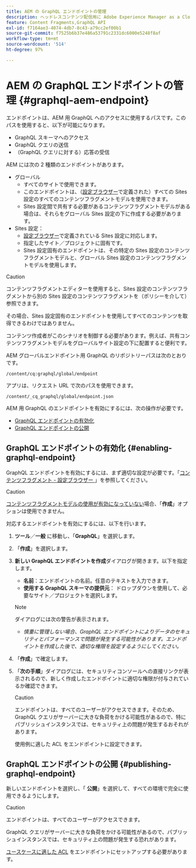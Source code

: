```yaml
---
title: AEM の GraphQL エンドポイントの管理
description: ヘッドレスコンテンツ配信用に Adobe Experience Manager as a Cloud Service の GraphQL エンドポイントを管理する方法を説明します。
feature: Content Fragments,GraphQL API
exl-id: f7164ae3-4074-4db7-8c43-a79cc2ef00b1
source-git-commit: f7525b6b37e486a53791c2331dc6000e5248f8af
workflow-type: tm+mt
source-wordcount: '514'
ht-degree: 97%

---
```


# AEM の GraphQL エンドポイントの管理 {#graphql-aem-endpoint}

エンドポイントは、AEM 用 GraphQL へのアクセスに使用するパスです。このパスを使用すると、以下が可能になります。

* GraphQL スキーマへのアクセス
* GraphQL クエリの送信
* （GraphQL クエリに対する）応答の受信

AEM には次の 2 種類のエンドポイントがあります。

* グローバル
   * すべてのサイトで使用できます。
   * このエンドポイントは、（[設定ブラウザー](/help/sites-cloud/administering/content-fragments/content-fragments-configuration-browser.md#enable-content-fragment-functionality-in-configuration-browser)で定義された）すべての Sites 設定のすべてのコンテンツフラグメントモデルを使用できます。
   * Sites 設定間で共有する必要があるコンテンツフラグメントモデルがある場合は、それらをグローバル Sites 設定の下に作成する必要があります。
* Sites 設定：
   * [設定ブラウザー](/help/sites-cloud/administering/content-fragments/content-fragments-configuration-browser.md#enable-content-fragment-functionality-in-configuration-browser)で定義されている Sites 設定に対応します。
   * 指定したサイト／プロジェクトに固有です。
   * Sites 設定固有のエンドポイントは、その特定の Sites 設定のコンテンツフラグメントモデルと、グローバル Sites 設定のコンテンツフラグメントモデルを使用します。

>[!CAUTION]
>
>コンテンツフラグメントエディターを使用すると、Sites 設定のコンテンツフラグメントから別の Sites 設定のコンテンツフラグメントを（ポリシーを介して）参照できます。
>
>その場合、Sites 設定固有のエンドポイントを使用してすべてのコンテンツを取得できるわけではありません。
>
>コンテンツ作成者がこのシナリオを制御する必要があります。例えば、共有コンテンツフラグメントモデルをグローバルサイト設定の下に配置すると便利です。

AEM グローバルエンドポイント用 GraphQL のリポジトリーパスは次のとおりです。

`/content/cq:graphql/global/endpoint`

アプリは、リクエスト URL で次のパスを使用できます。

`/content/_cq_graphql/global/endpoint.json`

AEM 用 GraphQL のエンドポイントを有効にするには、次の操作が必要です。

* [GraphQL エンドポイントの有効化](#enabling-graphql-endpoint)
* [GraphQL エンドポイントの公開](#publishing-graphql-endpoint)

## GraphQL エンドポイントの有効化 {#enabling-graphql-endpoint}

GraphQL エンドポイントを有効にするには、まず適切な設定が必要です。「[コンテンツフラグメント - 設定ブラウザー ](/help/sites-cloud/administering/content-fragments/content-fragments-configuration-browser.md)」を参照してください。

>[!CAUTION]
>
>[コンテンツフラグメントモデルの使用が有効になっていない](/help/sites-cloud/administering/content-fragments/content-fragments-configuration-browser.md)場合、「**作成**」オプションは使用できません。

対応するエンドポイントを有効にするには、以下を行います。

1. **ツール**／**一般** に移動し、「**GraphQL**」を選択します。
1. 「**作成**」を選択します。
1. **新しい GraphQL エンドポイントを作成**&#x200B;ダイアログが開きます。以下を指定します。
   * **名前**：エンドポイントの名前。任意のテキストを入力できます。
   * **使用する GraphQL スキーマの提供元**： ドロップダウンを使用して、必要なサイト／プロジェクトを選択します。

   >[!NOTE]
   >
   >ダイアログには次の警告が表示されます。
   >
   >* *慎重に管理しない場合、GraphQL エンドポイントによりデータのセキュリティとパフォーマンスで問題が発生する可能性があります。エンドポイントを作成した後で、適切な権限を設定するようにしてください。*

1. 「**作成**」で確定します。
1. 「**次の手順**」ダイアログには、セキュリティコンソールへの直接リンクが表示されるので、新しく作成したエンドポイントに適切な権限が付与されているか確認できます。

   >[!CAUTION]
   >
   >エンドポイントは、すべてのユーザーがアクセスできます。そのため、GraphQL クエリがサーバーに大きな負荷をかける可能性があるので、特にパブリッシュインスタンスでは、セキュリティ上の問題が発生するおそれがあります。
   >
   >使用例に適した ACL をエンドポイントに設定できます。

## GraphQL エンドポイントの公開 {#publishing-graphql-endpoint}

新しいエンドポイントを選択し、「 **公開**」を選択して、すべての環境で完全に使用できるようにします。

>[!CAUTION]
>
>エンドポイントは、すべてのユーザーがアクセスできます。
>
>GraphQL クエリがサーバーに大きな負荷をかける可能性があるので、パブリッシュインスタンスでは、セキュリティ上の問題が発生する恐れがあります。
>
>[ユースケースに適した ACL](/help/headless/security/permissions.md) をエンドポイントにセットアップする必要があります。
